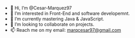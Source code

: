- 👋 Hi, I’m @Cesar-Marquez97
- 👀 I’m interested in Front-End and software developemnt. 
- 🌱 I’m currently mastering Java & JavaScript.
- 💞️ I’m looking to collaborate on projects. 
- 📫 Reach me on my email: marqcesar97@gmail.com

<!---
Cesar-Marquez97/Cesar-Marquez97 is a ✨ special ✨ repository because its `README.md` (this file) appears on your GitHub profile.
You can click the Preview link to take a look at your changes.
--->
